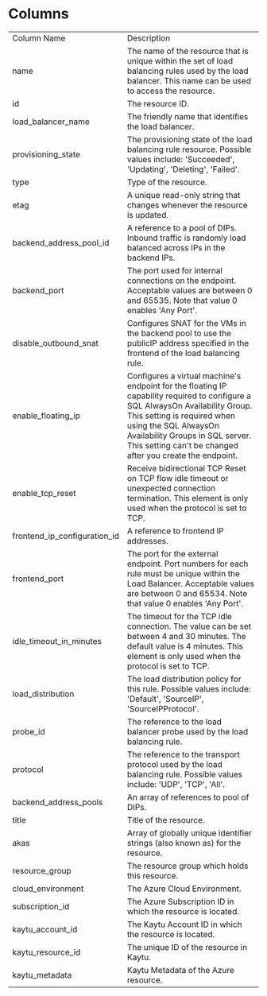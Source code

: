# Columns  

<table>
	<tr><td>Column Name</td><td>Description</td></tr>
	<tr><td>name</td><td>The name of the resource that is unique within the set of load balancing rules used by the load balancer. This name can be used to access the resource.</td></tr>
	<tr><td>id</td><td>The resource ID.</td></tr>
	<tr><td>load_balancer_name</td><td>The friendly name that identifies the load balancer.</td></tr>
	<tr><td>provisioning_state</td><td>The provisioning state of the load balancing rule resource. Possible values include: &#39;Succeeded&#39;, &#39;Updating&#39;, &#39;Deleting&#39;, &#39;Failed&#39;.</td></tr>
	<tr><td>type</td><td>Type of the resource.</td></tr>
	<tr><td>etag</td><td>A unique read-only string that changes whenever the resource is updated.</td></tr>
	<tr><td>backend_address_pool_id</td><td>A reference to a pool of DIPs. Inbound traffic is randomly load balanced across IPs in the backend IPs.</td></tr>
	<tr><td>backend_port</td><td>The port used for internal connections on the endpoint. Acceptable values are between 0 and 65535. Note that value 0 enables &#39;Any Port&#39;.</td></tr>
	<tr><td>disable_outbound_snat</td><td>Configures SNAT for the VMs in the backend pool to use the publicIP address specified in the frontend of the load balancing rule.</td></tr>
	<tr><td>enable_floating_ip</td><td>Configures a virtual machine&#39;s endpoint for the floating IP capability required to configure a SQL AlwaysOn Availability Group. This setting is required when using the SQL AlwaysOn Availability Groups in SQL server. This setting can&#39;t be changed after you create the endpoint.</td></tr>
	<tr><td>enable_tcp_reset</td><td>Receive bidirectional TCP Reset on TCP flow idle timeout or unexpected connection termination. This element is only used when the protocol is set to TCP.</td></tr>
	<tr><td>frontend_ip_configuration_id</td><td>A reference to frontend IP addresses.</td></tr>
	<tr><td>frontend_port</td><td>The port for the external endpoint. Port numbers for each rule must be unique within the Load Balancer. Acceptable values are between 0 and 65534. Note that value 0 enables &#39;Any Port&#39;.</td></tr>
	<tr><td>idle_timeout_in_minutes</td><td>The timeout for the TCP idle connection. The value can be set between 4 and 30 minutes. The default value is 4 minutes. This element is only used when the protocol is set to TCP.</td></tr>
	<tr><td>load_distribution</td><td>The load distribution policy for this rule. Possible values include: &#39;Default&#39;, &#39;SourceIP&#39;, &#39;SourceIPProtocol&#39;.</td></tr>
	<tr><td>probe_id</td><td>The reference to the load balancer probe used by the load balancing rule.</td></tr>
	<tr><td>protocol</td><td>The reference to the transport protocol used by the load balancing rule. Possible values include: &#39;UDP&#39;, &#39;TCP&#39;, &#39;All&#39;.</td></tr>
	<tr><td>backend_address_pools</td><td>An array of references to pool of DIPs.</td></tr>
	<tr><td>title</td><td>Title of the resource.</td></tr>
	<tr><td>akas</td><td>Array of globally unique identifier strings (also known as) for the resource.</td></tr>
	<tr><td>resource_group</td><td>The resource group which holds this resource.</td></tr>
	<tr><td>cloud_environment</td><td>The Azure Cloud Environment.</td></tr>
	<tr><td>subscription_id</td><td>The Azure Subscription ID in which the resource is located.</td></tr>
	<tr><td>kaytu_account_id</td><td>The Kaytu Account ID in which the resource is located.</td></tr>
	<tr><td>kaytu_resource_id</td><td>The unique ID of the resource in Kaytu.</td></tr>
	<tr><td>kaytu_metadata</td><td>Kaytu Metadata of the Azure resource.</td></tr>
</table>